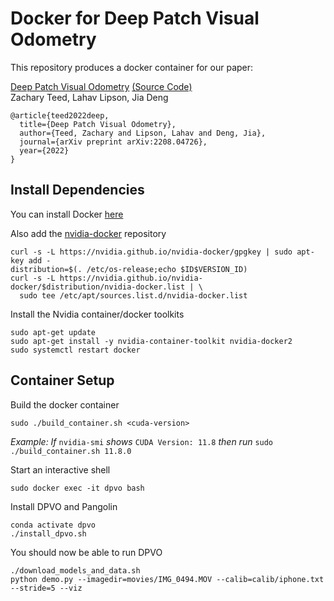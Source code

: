 # Docker for Deep Patch Visual Odometry
This repository produces a docker container for our paper:

[Deep Patch Visual Odometry](https://arxiv.org/pdf/2208.04726.pdf) [(Source Code)](https://github.com/princeton-vl/DPVO)<br/>
Zachary Teed, Lahav Lipson, Jia Deng<br/>

```
@article{teed2022deep,
  title={Deep Patch Visual Odometry},
  author={Teed, Zachary and Lipson, Lahav and Deng, Jia},
  journal={arXiv preprint arXiv:2208.04726},
  year={2022}
}
```


## Install Dependencies
You can install Docker [here](https://docs.docker.com/engine/install/)

Also add the [nvidia-docker](https://nvidia.github.io/nvidia-docker/) repository
```
curl -s -L https://nvidia.github.io/nvidia-docker/gpgkey | sudo apt-key add -
distribution=$(. /etc/os-release;echo $ID$VERSION_ID)
curl -s -L https://nvidia.github.io/nvidia-docker/$distribution/nvidia-docker.list | \
  sudo tee /etc/apt/sources.list.d/nvidia-docker.list
```
Install the Nvidia container/docker toolkits
```
sudo apt-get update
sudo apt-get install -y nvidia-container-toolkit nvidia-docker2
sudo systemctl restart docker
```

## Container Setup
Build the docker container

```
sudo ./build_container.sh <cuda-version>
```
_Example: If_ `nvidia-smi` _shows_ `CUDA Version: 11.8` _then run_ `sudo ./build_container.sh 11.8.0`

Start an interactive shell
```
sudo docker exec -it dpvo bash
```

Install DPVO and Pangolin
```
conda activate dpvo
./install_dpvo.sh
```

You should now be able to run DPVO
```
./download_models_and_data.sh
python demo.py --imagedir=movies/IMG_0494.MOV --calib=calib/iphone.txt --stride=5 --viz 
```
